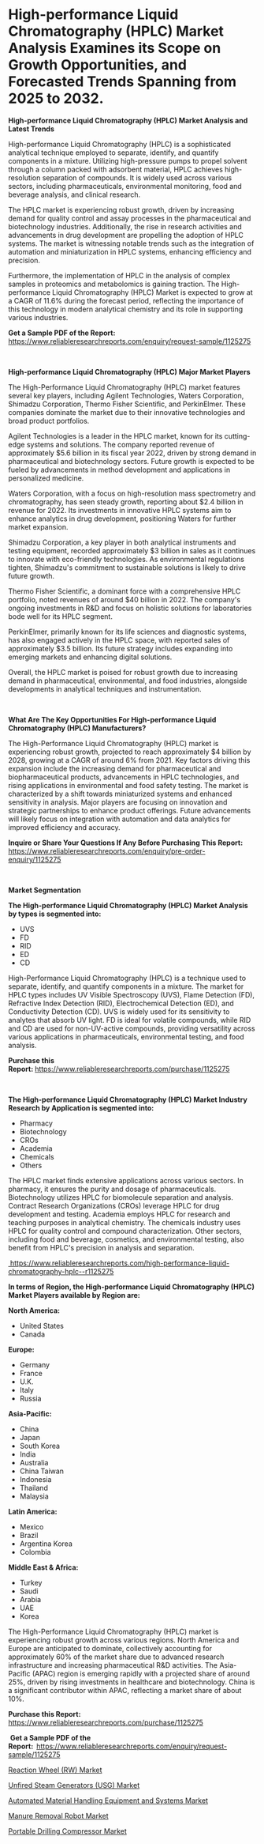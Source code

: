 <p><h1>High-performance Liquid Chromatography (HPLC) Market Analysis Examines its Scope on Growth Opportunities, and Forecasted Trends Spanning from 2025 to 2032.</h1></p><p><strong>High-performance Liquid Chromatography (HPLC) Market Analysis and Latest Trends</strong></p>
<p><p>High-performance Liquid Chromatography (HPLC) is a sophisticated analytical technique employed to separate, identify, and quantify components in a mixture. Utilizing high-pressure pumps to propel solvent through a column packed with adsorbent material, HPLC achieves high-resolution separation of compounds. It is widely used across various sectors, including pharmaceuticals, environmental monitoring, food and beverage analysis, and clinical research.</p><p>The HPLC market is experiencing robust growth, driven by increasing demand for quality control and assay processes in the pharmaceutical and biotechnology industries. Additionally, the rise in research activities and advancements in drug development are propelling the adoption of HPLC systems. The market is witnessing notable trends such as the integration of automation and miniaturization in HPLC systems, enhancing efficiency and precision. </p><p>Furthermore, the implementation of HPLC in the analysis of complex samples in proteomics and metabolomics is gaining traction. The High-performance Liquid Chromatography (HPLC) Market is expected to grow at a CAGR of 11.6% during the forecast period, reflecting the importance of this technology in modern analytical chemistry and its role in supporting various industries.</p></p>
<p><strong>Get a Sample PDF of the Report:&nbsp;</strong> <a href="https://www.reliableresearchreports.com/enquiry/request-sample/1125275?utm_campaign=116&utm_medium=2&utm_source=Github&utm_content=ia&utm_term=02032025&utm_id=high-performance-liquid-chromatography-hplc">https://www.reliableresearchreports.com/enquiry/request-sample/1125275</a></p>
<p>&nbsp;</p>
<p><strong>High-performance Liquid Chromatography (HPLC) Major Market Players</strong></p>
<p><p>The High-Performance Liquid Chromatography (HPLC) market features several key players, including Agilent Technologies, Waters Corporation, Shimadzu Corporation, Thermo Fisher Scientific, and PerkinElmer. These companies dominate the market due to their innovative technologies and broad product portfolios.</p><p>Agilent Technologies is a leader in the HPLC market, known for its cutting-edge systems and solutions. The company reported revenue of approximately $5.6 billion in its fiscal year 2022, driven by strong demand in pharmaceutical and biotechnology sectors. Future growth is expected to be fueled by advancements in method development and applications in personalized medicine.</p><p>Waters Corporation, with a focus on high-resolution mass spectrometry and chromatography, has seen steady growth, reporting about $2.4 billion in revenue for 2022. Its investments in innovative HPLC systems aim to enhance analytics in drug development, positioning Waters for further market expansion.</p><p>Shimadzu Corporation, a key player in both analytical instruments and testing equipment, recorded approximately $3 billion in sales as it continues to innovate with eco-friendly technologies. As environmental regulations tighten, Shimadzu's commitment to sustainable solutions is likely to drive future growth.</p><p>Thermo Fisher Scientific, a dominant force with a comprehensive HPLC portfolio, noted revenues of around $40 billion in 2022. The company's ongoing investments in R&D and focus on holistic solutions for laboratories bode well for its HPLC segment.</p><p>PerkinElmer, primarily known for its life sciences and diagnostic systems, has also engaged actively in the HPLC space, with reported sales of approximately $3.5 billion. Its future strategy includes expanding into emerging markets and enhancing digital solutions.</p><p>Overall, the HPLC market is poised for robust growth due to increasing demand in pharmaceutical, environmental, and food industries, alongside developments in analytical techniques and instrumentation.</p></p>
<p>&nbsp;</p>
<p><strong>What Are The Key Opportunities For High-performance Liquid Chromatography (HPLC) Manufacturers?</strong></p>
<p><p>The High-Performance Liquid Chromatography (HPLC) market is experiencing robust growth, projected to reach approximately $4 billion by 2028, growing at a CAGR of around 6% from 2021. Key factors driving this expansion include the increasing demand for pharmaceutical and biopharmaceutical products, advancements in HPLC technologies, and rising applications in environmental and food safety testing. The market is characterized by a shift towards miniaturized systems and enhanced sensitivity in analysis. Major players are focusing on innovation and strategic partnerships to enhance product offerings. Future advancements will likely focus on integration with automation and data analytics for improved efficiency and accuracy.</p></p>
<p><strong>Inquire or Share Your Questions If Any Before Purchasing This Report:</strong> <a href="https://www.reliableresearchreports.com/enquiry/pre-order-enquiry/1125275?utm_campaign=116&utm_medium=2&utm_source=Github&utm_content=ia&utm_term=02032025&utm_id=high-performance-liquid-chromatography-hplc">https://www.reliableresearchreports.com/enquiry/pre-order-enquiry/1125275</a></p>
<p>&nbsp;</p>
<p><strong>Market Segmentation</strong></p>
<p><strong>The High-performance Liquid Chromatography (HPLC) Market Analysis by types is segmented into:</strong></p>
<p><ul><li>UVS</li><li>FD</li><li>RID</li><li>ED</li><li>CD</li></ul></p>
<p><p>High-Performance Liquid Chromatography (HPLC) is a technique used to separate, identify, and quantify components in a mixture. The market for HPLC types includes UV Visible Spectroscopy (UVS), Flame Detection (FD), Refractive Index Detection (RID), Electrochemical Detection (ED), and Conductivity Detection (CD). UVS is widely used for its sensitivity to analytes that absorb UV light. FD is ideal for volatile compounds, while RID and CD are used for non-UV-active compounds, providing versatility across various applications in pharmaceuticals, environmental testing, and food analysis.</p></p>
<p><strong>Purchase this Report:&nbsp;</strong><a href="https://www.reliableresearchreports.com/purchase/1125275?utm_campaign=116&utm_medium=2&utm_source=Github&utm_content=ia&utm_term=02032025&utm_id=high-performance-liquid-chromatography-hplc">https://www.reliableresearchreports.com/purchase/1125275</a></p>
<p>&nbsp;</p>
<p><strong>The High-performance Liquid Chromatography (HPLC) Market Industry Research by Application is segmented into:</strong></p>
<p><ul><li>Pharmacy</li><li>Biotechnology</li><li>CROs</li><li>Academia</li><li>Chemicals</li><li>Others</li></ul></p>
<p><p>The HPLC market finds extensive applications across various sectors. In pharmacy, it ensures the purity and dosage of pharmaceuticals. Biotechnology utilizes HPLC for biomolecule separation and analysis. Contract Research Organizations (CROs) leverage HPLC for drug development and testing. Academia employs HPLC for research and teaching purposes in analytical chemistry. The chemicals industry uses HPLC for quality control and compound characterization. Other sectors, including food and beverage, cosmetics, and environmental testing, also benefit from HPLC's precision in analysis and separation.</p></p>
<p><a href="https://www.reliableresearchreports.com/high-performance-liquid-chromatography-hplc--r1125275?utm_campaign=116&utm_medium=2&utm_source=Github&utm_content=ia&utm_term=02032025&utm_id=high-performance-liquid-chromatography-hplc">&nbsp;https://www.reliableresearchreports.com/high-performance-liquid-chromatography-hplc--r1125275</a></p>
<p><strong>In terms of Region, the High-performance Liquid Chromatography (HPLC) Market Players available by Region are:</strong></p>
<p>
    <p> <strong> North America: </strong>
        <ul>
            <li>United States</li>
            <li>Canada</li>
        </ul>
        </p> 
    <p> <strong> Europe: </strong>
        <ul>
            <li>Germany</li>
            <li>France</li>
            <li>U.K.</li>
            <li>Italy</li>
            <li>Russia</li>
        </ul>
        </p> 
    <p> <strong> Asia-Pacific: </strong>
        <ul>
            <li>China</li>
            <li>Japan</li>
            <li>South Korea</li>
            <li>India</li>
            <li>Australia</li>
            <li>China Taiwan</li>
            <li>Indonesia</li>
            <li>Thailand</li>
            <li>Malaysia</li>
        </ul>
        </p> 
    <p> <strong> Latin America: </strong>
        <ul>
            <li>Mexico</li>
            <li>Brazil</li>
            <li>Argentina Korea</li>
            <li>Colombia</li>
        </ul>
        </p> 
    <p> <strong> Middle East & Africa: </strong>
        <ul>
            <li>Turkey</li>
            <li>Saudi</li>
            <li>Arabia</li>
            <li>UAE</li>
            <li>Korea</li>
        </ul>
    </p>
    </p>
<p><p>The High-Performance Liquid Chromatography (HPLC) market is experiencing robust growth across various regions. North America and Europe are anticipated to dominate, collectively accounting for approximately 60% of the market share due to advanced research infrastructure and increasing pharmaceutical R&D activities. The Asia-Pacific (APAC) region is emerging rapidly with a projected share of around 25%, driven by rising investments in healthcare and biotechnology. China is a significant contributor within APAC, reflecting a market share of about 10%.</p></p>
<p><strong>Purchase this Report: </strong><a href="https://www.reliableresearchreports.com/purchase/1125275?utm_campaign=116&utm_medium=2&utm_source=Github&utm_content=ia&utm_term=02032025&utm_id=high-performance-liquid-chromatography-hplc">https://www.reliableresearchreports.com/purchase/1125275</a></p>
<p>&nbsp;<strong>Get a Sample PDF of the Report:&nbsp;&nbsp;</strong><a href="https://www.reliableresearchreports.com/enquiry/request-sample/1125275?utm_campaign=116&utm_medium=2&utm_source=Github&utm_content=ia&utm_term=02032025&utm_id=high-performance-liquid-chromatography-hplc">https://www.reliableresearchreports.com/enquiry/request-sample/1125275</a></p>
<p><strong></strong></p>
<p><p><a href="https://github.com/rosalinebhakta48/Market-Research-Report-List-1/blob/main/reaction-wheel-rw-market.md?utm_campaign=116&utm_medium=2&utm_source=Github&utm_content=ia&utm_term=02032025&utm_id=high-performance-liquid-chromatography-hplc">Reaction Wheel (RW) Market</a></p><p><a href="https://github.com/lateshab69/Market-Research-Report-List-1/blob/main/unfired-steam-generators-usg-market.md?utm_campaign=116&utm_medium=2&utm_source=Github&utm_content=ia&utm_term=02032025&utm_id=high-performance-liquid-chromatography-hplc">Unfired Steam Generators (USG) Market</a></p><p><a href="https://github.com/nkbaroga/Market-Research-Report-List-1/blob/main/automated-material-handling-equipment-and-systems-market.md?utm_campaign=116&utm_medium=2&utm_source=Github&utm_content=ia&utm_term=02032025&utm_id=high-performance-liquid-chromatography-hplc">Automated Material Handling Equipment and Systems Market</a></p><p><a href="https://github.com/hedbomkrahe/Market-Research-Report-List-1/blob/main/manure-removal-robot-market.md?utm_campaign=116&utm_medium=2&utm_source=Github&utm_content=ia&utm_term=02032025&utm_id=high-performance-liquid-chromatography-hplc">Manure Removal Robot Market</a></p><p><a href="https://github.com/elvutedipela/Market-Research-Report-List-1/blob/main/portable-drilling-compressor-market.md?utm_campaign=116&utm_medium=2&utm_source=Github&utm_content=ia&utm_term=02032025&utm_id=high-performance-liquid-chromatography-hplc">Portable Drilling Compressor Market</a></p></p>